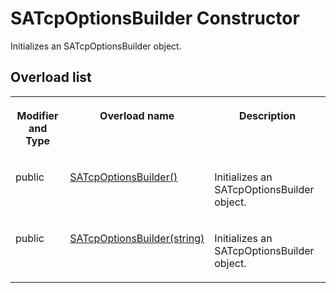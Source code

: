 <!-- loio3c1ec1a56c5f101483f0ffa53d4073cc -->

# SATcpOptionsBuilder Constructor

Initializes an SATcpOptionsBuilder object.



## Overload list


<table>
<tr>
<th valign="top">

Modifier and Type



</th>
<th valign="top">

Overload name



</th>
<th valign="top">

Description



</th>
</tr>
<tr>
<td valign="top">

public



</td>
<td valign="top">

 [SATcpOptionsBuilder\(\)](satcpoptionsbuilder-constructor-3c1eb1f.md) 



</td>
<td valign="top">

Initializes an SATcpOptionsBuilder object.



</td>
</tr>
<tr>
<td valign="top">

public



</td>
<td valign="top">

 [SATcpOptionsBuilder\(string\)](satcpoptionsbuilder-string-constructor-3c1eb9f.md) 



</td>
<td valign="top">

Initializes an SATcpOptionsBuilder object.



</td>
</tr>
</table>

